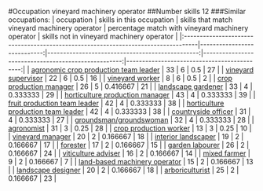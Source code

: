 #Occupation vineyard machinery operator
##Number skills 12
###Similar occupations:
| occupation                                                                        |   skills in this occupation |   skills that match vineyard machinery operator |   percentage match with vineyard machinery operator |   skills not in vineyard machinery operator |
|:----------------------------------------------------------------------------------|----------------------------:|------------------------------------------------:|----------------------------------------------------:|--------------------------------------------:|
| [agronomic crop production team leader](agronomic_crop_production_team_leader.md) |                          33 |                                               6 |                                            0.5      |                                          27 |
| [vineyard supervisor](vineyard_supervisor.md)                                     |                          22 |                                               6 |                                            0.5      |                                          16 |
| [vineyard worker](vineyard_worker.md)                                             |                           8 |                                               6 |                                            0.5      |                                           2 |
| [crop production manager](crop_production_manager.md)                             |                          26 |                                               5 |                                            0.416667 |                                          21 |
| [landscape gardener](landscape_gardener.md)                                       |                          33 |                                               4 |                                            0.333333 |                                          29 |
| [horticulture production manager](horticulture_production_manager.md)             |                          43 |                                               4 |                                            0.333333 |                                          39 |
| [fruit production team leader](fruit_production_team_leader.md)                   |                          42 |                                               4 |                                            0.333333 |                                          38 |
| [horticulture production team leader](horticulture_production_team_leader.md)     |                          42 |                                               4 |                                            0.333333 |                                          38 |
| [countryside officer](countryside_officer.md)                                     |                          31 |                                               4 |                                            0.333333 |                                          27 |
| [groundsman/groundswoman](groundsman-groundswoman.md)                             |                          32 |                                               4 |                                            0.333333 |                                          28 |
| [agronomist](agronomist.md)                                                       |                          31 |                                               3 |                                            0.25     |                                          28 |
| [crop production worker](crop_production_worker.md)                               |                          13 |                                               3 |                                            0.25     |                                          10 |
| [vineyard manager](vineyard_manager.md)                                           |                          20 |                                               2 |                                            0.166667 |                                          18 |
| [interior landscaper](interior_landscaper.md)                                     |                          19 |                                               2 |                                            0.166667 |                                          17 |
| [forester](forester.md)                                                           |                          17 |                                               2 |                                            0.166667 |                                          15 |
| [garden labourer](garden_labourer.md)                                             |                          26 |                                               2 |                                            0.166667 |                                          24 |
| [viticulture adviser](viticulture_adviser.md)                                     |                          16 |                                               2 |                                            0.166667 |                                          14 |
| [mixed farmer](mixed_farmer.md)                                                   |                           9 |                                               2 |                                            0.166667 |                                           7 |
| [land-based machinery operator](land-based_machinery_operator.md)                 |                          15 |                                               2 |                                            0.166667 |                                          13 |
| [landscape designer](landscape_designer.md)                                       |                          20 |                                               2 |                                            0.166667 |                                          18 |
| [arboriculturist](arboriculturist.md)                                             |                          25 |                                               2 |                                            0.166667 |                                          23 |
